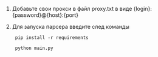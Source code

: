 1)  Добавьте свои прокси в файл proxy.txt в виде {login}:{password}@{host}:{port}

2) Для запуска парсера введите след команды

        pip install -r requirements

        python main.py